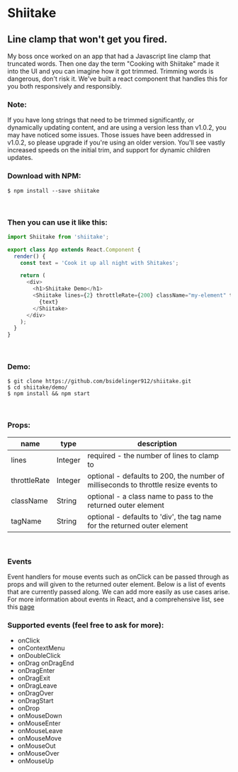 # Shiitake

## Line clamp that won't get you fired.

My boss once worked on an app that had a Javascript line clamp that truncated words.  Then one day the term "Cooking with Shiitake" made it into the UI and you can imagine how it got trimmed.  Trimming words is dangerous, don't risk it.  We've built a react component that handles this for you both responsively and responsibly.

### Note:
If you have long strings that need to be trimmed significantly, or dynamically updating content, and are using a version less than v1.0.2, you may have noticed some issues.  Those issues have been addressed in v1.0.2, so please upgrade if you're using an older version.  You'll see vastly increased speeds on the initial trim, and support for dynamic children updates.

### Download with NPM:

```
$ npm install --save shiitake
```
<br />

### Then you can use it like this:

```js
import Shiitake from 'shiitake';

export class App extends React.Component {
  render() {
    const text = 'Cook it up all night with Shitakes';

    return (
      <div>
        <h1>Shiitake Demo</h1>
        <Shiitake lines={2} throttleRate={200} className="my-element" tagName="p">
          {text}
        </Shiitake>
      </div>
    );
  }
}
```
<br />

### Demo:

```
$ git clone https://github.com/bsidelinger912/shiitake.git
$ cd shiitake/demo/
$ npm install && npm start
```
<br />

### Props:

<table style="width: 100%;">
  <thead>
    <tr>
      <th>name</th>
      <th>type</th>
      <th>description</th>
    </tr>
  </thead>
  <tbody>
    <tr>
      <td>lines</td>
      <td>Integer</td>
      <td>required - the number of lines to clamp to</td>
    </tr>
    <tr>
      <td>throttleRate</td>
      <td>Integer</td>
      <td>optional - defaults to 200, the number of milliseconds to throttle resize events to</td>
    </tr>
    <tr>
      <td>className</td>
      <td>String<np/td>
      <td>optional - a class name to pass to the returned outer element</td>
    </tr>
    <tr>
      <td>tagName</td>
      <td>String</td>
      <td>optional - defaults to 'div', the tag name for the returned outer element</td>
    </tr>
  </tbody>
</table>
<br />

### Events  
Event handlers for mouse events such as onClick can be passed through as props and will given to the returned outer element. Below is a list of events that are currently passed along.  We can add more easily as use cases arise. For more information about events in React, and a comprehensive list, see this [page](https://facebook.github.io/react/docs/events.html#supported-events)

### Supported events (feel free to ask for more):
* onClick
* onContextMenu
* onDoubleClick
* onDrag onDragEnd
* onDragEnter
* onDragExit
* onDragLeave
* onDragOver
* onDragStart
* onDrop
* onMouseDown
* onMouseEnter
* onMouseLeave
* onMouseMove
* onMouseOut
* onMouseOver
* onMouseUp
